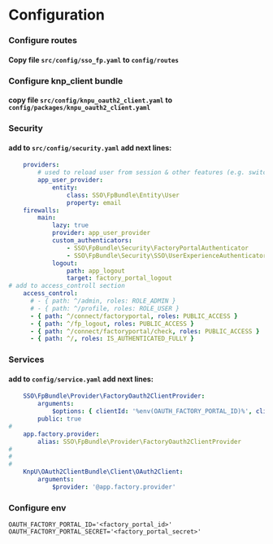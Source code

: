 # Configuration
### Configure routes
#### Copy file `src/config/sso_fp.yaml` to `config/routes`

### Configure knp_client bundle
#### copy file `src/config/knpu_oauth2_client.yaml` to `config/packages/knpu_oauth2_client.yaml`

### Security
#### add to `src/config/security.yaml` add next lines:
```yaml
    providers:
        # used to reload user from session & other features (e.g. switch_user)
        app_user_provider:
            entity:
                class: SSO\FpBundle\Entity\User
                property: email
    firewalls:
        main:
            lazy: true
            provider: app_user_provider
            custom_authenticators:
                - SSO\FpBundle\Security\FactoryPortalAuthenticator
                - SSO\FpBundle\Security\SSO\UserExperienceAuthenticator
            logout:
                path: app_logout
                target: factory_portal_logout
# add to access_controll section
    access_control:
      # - { path: ^/admin, roles: ROLE_ADMIN }
      # - { path: ^/profile, roles: ROLE_USER }
      - { path: ^/connect/factoryportal, roles: PUBLIC_ACCESS }
      - { path: ^/fp_logout, roles: PUBLIC_ACCESS }
      - { path: ^/connect/factoryportal/check, roles: PUBLIC_ACCESS }
      - { path: ^/, roles: IS_AUTHENTICATED_FULLY }
```

### Services
#### add to `config/service.yaml` add next lines:
````yaml
    SSO\FpBundle\Provider\FactoryOauth2ClientProvider:
        arguments:
            $options: { clientId: '%env(OAUTH_FACTORY_PORTAL_ID)%', clientSecret: '%env(OAUTH_FACTORY_PORTAL_SECRET)%' }
        public: true
#
    app.factory.provider:
        alias: SSO\FpBundle\Provider\FactoryOauth2ClientProvider
#
#
#
    KnpU\OAuth2ClientBundle\Client\OAuth2Client:
        arguments:
            $provider: '@app.factory.provider'

````

### Configure env
```Env
OAUTH_FACTORY_PORTAL_ID='<factory_portal_id>'
OAUTH_FACTORY_PORTAL_SECRET='<factory_portal_secret>'
```
    